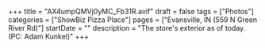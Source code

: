 +++
title = "AX4umpQMVj0yMC_Fb31R.avif"
draft = false
tags = ["Photos"]
categories = ["ShowBiz Pizza Place"]
pages = ["Evansville, IN (559 N Green River Rd)"]
startDate = ""
description = "The store's exterior as of today. (PC: Adam Kunkel)"
+++
